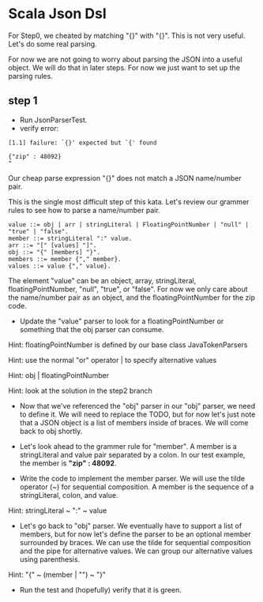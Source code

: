 Scala Json Dsl 
==============

For Step0, we cheated by matching "{}" with "{}".  This is not very useful.  Let's do some real parsing.

For now we are not going to worry about parsing the JSON into a useful object.  We will do that in later steps.
For now we just want to set up the parsing rules.

step 1
------

- Run JsonParserTest.
- verify error:
```
[1.1] failure: `{}' expected but `{' found

{"zip" : 48092}
^
```
Our cheap parse expression "{}" does not match a JSON name/number pair.

This is the single most difficult step of this kata.  Let's review our grammer rules to see how to parse a name/number pair.

```
value ::= obj | arr | stringLiteral | FloatingPointNumber | "null" | "true" | "false".
member ::= stringLiteral ":" value.
arr ::= "[" [values] "]".
obj ::= "{" [members] "}".
members ::= member {"," member}.
values ::= value {"," value}.
```

The element "value" can be an object, array, stringLiteral, floatingPointNumber, "null", "true", or "false".  For now we only
care about the name/number pair as an object, and the floatingPointNumber for the zip code.

- Update the "value" parser to look for a floatingPointNumber or something that the obj parser can consume.

Hint: floatingPointNumber is defined by our base class JavaTokenParsers

Hint: use the normal "or" operator | to specify alternative values

Hint: obj | floatingPointNumber

Hint: look at the solution in the step2 branch

- Now that we've referenced the "obj" parser in our "obj" parser, we need to define it. We will need to replace the TODO, but 
  for now let's just note that a JSON object is a list of members inside of braces.  We will come back to obj shortly.
  
- Let's look ahead to the grammer rule for "member".  A member is a stringLiteral and value pair separated by a colon.  In our
  test example, the member is __"zip" : 48092__.
  
- Write the code to implement the member parser.  We will use the tilde operator (~) for sequential composition.  A member is
  the sequence of a stringLiteral, colon, and value.
  
Hint:  stringLiteral ~ ":" ~ value
  
- Let's go back to "obj" parser.  We eventually have to support a list of members, but for now let's define the parser to be an
  optional member surrounded by braces.  We can use the tilde for sequential composition and the pipe for alternative values. 
  We can group our alternative values using parenthesis.
  
Hint: "{" ~ (member | "") ~ "}"

- Run the test and (hopefully) verify that it is green.  